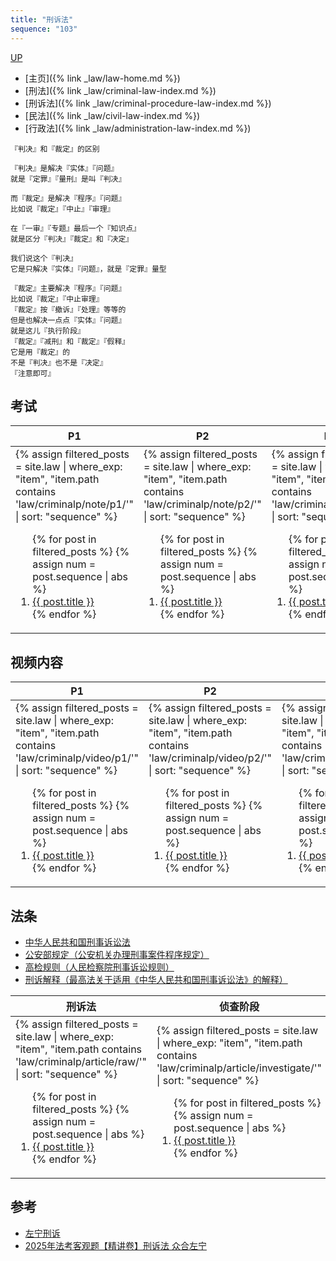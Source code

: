 ```yaml
---
title: "刑诉法"
sequence: "103"
---
```


[UP](/law/law-index.html)

- [主页]({% link _law/law-home.md %})
- [刑法]({% link _law/criminal-law-index.md %})
- [刑诉法]({% link _law/criminal-procedure-law-index.md %})
- [民法]({% link _law/civil-law-index.md %})
- [行政法]({% link _law/administration-law-index.md %})

```text
『判决』和『裁定』的区别

『判决』是解决『实体』『问题』
就是『定罪』『量刑』是叫『判决』

而『裁定』是解决『程序』『问题』
比如说『裁定』『中止』『审理』
```

```text
在『一审』『专题』最后一个『知识点』
就是区分『判决』『裁定』和『决定』

我们说这个『判决』
它是只解决『实体』『问题』，就是『定罪』量型

『裁定』主要解决『程序』『问题』
比如说『裁定』『中止审理』
『裁定』按『撤诉』『处理』等等的
但是也解决一点点『实体』『问题』
就是这儿『执行阶段』
『裁定』『减刑』和『裁定』『假释』
它是用『裁定』的
不是『判决』也不是『决定』
『注意即可』
```

## 考试

<table>
    <thead>
    <tr>
        <th style="text-align: center;">P1</th>
        <th style="text-align: center;">P2</th>
        <th style="text-align: center;">P3</th>
        <th style="text-align: center;">P4</th>
        <th style="text-align: center;">总结</th>
    </tr>
    </thead>
    <tbody>
    <tr>
        <td>
{%
assign filtered_posts = site.law |
where_exp: "item", "item.path contains 'law/criminalp/note/p1/'" |
sort: "sequence"
%}
<ol>
    {% for post in filtered_posts %}
    {% assign num = post.sequence | abs %}
    <li>
        <a href="{{ post.url }}">{{ post.title }}</a>
    </li>
    {% endfor %}
</ol>
        </td>
        <td>
{%
assign filtered_posts = site.law |
where_exp: "item", "item.path contains 'law/criminalp/note/p2/'" |
sort: "sequence"
%}
<ol>
    {% for post in filtered_posts %}
    {% assign num = post.sequence | abs %}
    <li>
        <a href="{{ post.url }}">{{ post.title }}</a>
    </li>
    {% endfor %}
</ol>
        </td>
        <td>
{%
assign filtered_posts = site.law |
where_exp: "item", "item.path contains 'law/criminalp/note/p3/'" |
sort: "sequence"
%}
<ol>
    {% for post in filtered_posts %}
    {% assign num = post.sequence | abs %}
    <li>
        <a href="{{ post.url }}">{{ post.title }}</a>
    </li>
    {% endfor %}
</ol>
        </td>
        <td>
{%
assign filtered_posts = site.law |
where_exp: "item", "item.path contains 'law/criminalp/note/p4/'" |
sort: "sequence"
%}
<ol>
    {% for post in filtered_posts %}
    {% assign num = post.sequence | abs %}
    <li>
        <a href="{{ post.url }}">{{ post.title }}</a>
    </li>
    {% endfor %}
</ol>
        </td>
        <td>
{%
assign filtered_posts = site.law |
where_exp: "item", "item.path contains 'law/criminalp/note/summary/'" |
sort: "sequence"
%}
<ol>
    {% for post in filtered_posts %}
    {% assign num = post.sequence | abs %}
    <li>
        <a href="{{ post.url }}">{{ post.title }}</a>
    </li>
    {% endfor %}
</ol>
        </td>
    </tr>
    </tbody>
</table>

## 视频内容

<table>
    <thead>
    <tr>
        <th style="text-align: center;">P1</th>
        <th style="text-align: center;">P2</th>
        <th style="text-align: center;">P3</th>
        <th style="text-align: center;">P4</th>
    </tr>
    </thead>
    <tbody>
    <tr>
        <td>
{%
assign filtered_posts = site.law |
where_exp: "item", "item.path contains 'law/criminalp/video/p1/'" |
sort: "sequence"
%}
<ol>
    {% for post in filtered_posts %}
    {% assign num = post.sequence | abs %}
    <li>
        <a href="{{ post.url }}">{{ post.title }}</a>
    </li>
    {% endfor %}
</ol>
        </td>
        <td>
{%
assign filtered_posts = site.law |
where_exp: "item", "item.path contains 'law/criminalp/video/p2/'" |
sort: "sequence"
%}
<ol>
    {% for post in filtered_posts %}
    {% assign num = post.sequence | abs %}
    <li>
        <a href="{{ post.url }}">{{ post.title }}</a>
    </li>
    {% endfor %}
</ol>
        </td>
        <td>
{%
assign filtered_posts = site.law |
where_exp: "item", "item.path contains 'law/criminalp/video/p3/'" |
sort: "sequence"
%}
<ol>
    {% for post in filtered_posts %}
    {% assign num = post.sequence | abs %}
    <li>
        <a href="{{ post.url }}">{{ post.title }}</a>
    </li>
    {% endfor %}
</ol>
        </td>
        <td>
{%
assign filtered_posts = site.law |
where_exp: "item", "item.path contains 'law/criminalp/video/p4/'" |
sort: "sequence"
%}
<ol>
    {% for post in filtered_posts %}
    {% assign num = post.sequence | abs %}
    <li>
        <a href="{{ post.url }}">{{ post.title }}</a>
    </li>
    {% endfor %}
</ol>
        </td>
    </tr>
    </tbody>
</table>

## 法条

- [中华人民共和国刑事诉讼法](http://www.npc.gov.cn/npc/c2/c12435/201905/t20190521_276591.html)
- [公安部规定（公安机关办理刑事案件程序规定）](https://www.gov.cn/zhengce/2021-12/25/content_5712867.htm)
- [高检规则（人民检察院刑事诉讼规则）](https://www.spp.gov.cn/spp/xwfbh/wsfbh/201912/t20191230_451490.shtml)
- [刑诉解释（最高法关于适用《中华人民共和国刑事诉讼法》的解释）](https://www.court.gov.cn/fabu/xiangqing/286491.html)

<table>
    <thead>
    <tr>
        <th style="text-align: center;">刑诉法</th>
        <th style="text-align: center;">侦查阶段</th>
        <th style="text-align: center;">起诉阶段</th>
        <th style="text-align: center;">审判阶段</th>
    </tr>
    </thead>
    <tbody>
    <tr>
        <td>
{%
assign filtered_posts = site.law |
where_exp: "item", "item.path contains 'law/criminalp/article/raw/'" |
sort: "sequence"
%}
<ol>
    {% for post in filtered_posts %}
    {% assign num = post.sequence | abs %}
    <li>
        <a href="{{ post.url }}">{{ post.title }}</a>
    </li>
    {% endfor %}
</ol>
        </td>
        <td>
{%
assign filtered_posts = site.law |
where_exp: "item", "item.path contains 'law/criminalp/article/investigate/'" |
sort: "sequence"
%}
<ol>
    {% for post in filtered_posts %}
    {% assign num = post.sequence | abs %}
    <li>
        <a href="{{ post.url }}">{{ post.title }}</a>
    </li>
    {% endfor %}
</ol>
        </td>
        <td>
{%
assign filtered_posts = site.law |
where_exp: "item", "item.path contains 'law/criminalp/article/prosecute/'" |
sort: "sequence"
%}
<ol>
    {% for post in filtered_posts %}
    {% assign num = post.sequence | abs %}
    <li>
        <a href="{{ post.url }}">{{ post.title }}</a>
    </li>
    {% endfor %}
</ol>
        </td>
        <td>
{%
assign filtered_posts = site.law |
where_exp: "item", "item.path contains 'law/criminalp/article/judge/'" |
sort: "sequence"
%}
<ol>
    {% for post in filtered_posts %}
    {% assign num = post.sequence | abs %}
    <li>
        <a href="{{ post.url }}">{{ post.title }}</a>
    </li>
    {% endfor %}
</ol>
        </td>
    </tr>
    </tbody>
</table>

## 参考

- [左宁刑诉](https://space.bilibili.com/1631268420)
- [2025年法考客观题【精讲卷】刑诉法 众合左宁](https://www.bilibili.com/video/BV14jrrYBExd/)

